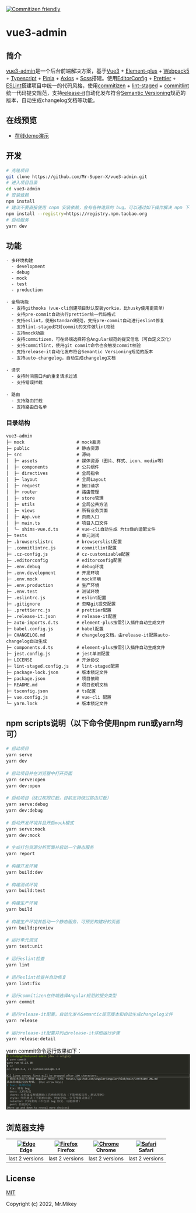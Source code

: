 [![Commitizen friendly](https://img.shields.io/badge/commitizen-friendly-brightgreen.svg)](http://commitizen.github.io/cz-cli/)

# vue3-admin

## 简介

[vue3-admin](https://vue3-admin-beta.vercel.app/#/home)是一个后台前端解决方案，基于[Vue3](https://v3.cn.vuejs.org/) + [Element-plus](https://element-plus.gitee.io/zh-CN/) + [Webpack5](https://www.webpackjs.com/concepts/) + [Typescript](https://www.tslang.cn/) + [Pinia](https://pinia.web3doc.top/) + [Axios](http://www.axios-js.com/zh-cn/docs/) + [Scss](https://www.sass.hk/)搭建。使用[EditorConfig](https://editorconfig.org) + [Prettier](https://www.prettier.cn/) + [ESLint](http://eslint.cn/)搭建项目中统一的代码风格，使用[commitizen](https://github.com/commitizen) + [lint-staged](https://github.com/okonet/lint-staged) + [commitlint](https://github.com/conventional-changelog/commitlint)统一代码提交规范，支持[release-it](https://github.com/release-it/release-it)自动化发布符合[Semantic Versioning](https://semver.org/)规范的版本，自动生成changelog文档等功能。


## 在线预览

- [在线demo演示](https://vue3-admin-beta.vercel.app/#/home)


## 开发

```bash
# 克隆项目
git clone https://github.com/Mr-Super-X/vue3-admin.git
# 进入项目目录
cd vue3-admin
# 安装依赖
npm install
# 建议不要直接使用 cnpm 安装依赖，会有各种诡异的 bug。可以通过如下操作解决 npm 下载速度慢的问题
npm install --registry=https://registry.npm.taobao.org
# 启动服务
yarn dev
```


## 功能

```
- 多环境构建
  - development
  - debug
  - mock
  - test
  - production

- 全局功能
  - 支持githooks（vue-cli创建项目默认安装yorkie，比husky使用更简单）
  - 支持pre-commit自动执行prettier统一代码格式
  - 支持eslint，使用standard规范，支持pre-commit自动进行eslint修复
  - 支持lint-staged只对commit的文件做lint校验
  - 支持mock功能
  - 支持commitizen，可在终端选择符合Angular规范的提交信息（可自定义汉化）
  - 支持commitlint，使用git commit命令也会触发commit校验
  - 支持release-it自动化发布符合Semantic Versioning规范的版本
  - 支持auto-changelog，自动生成changelog文档

- 请求
  - 支持时间窗口内的重复请求过滤
  - 支持错误拦截

- 路由
  - 支持路由拦截
  - 支持路由白名单
```

### 目录结构

```
vue3-admin
├─ mock                    # mock服务
├─ public                  # 静态资源
├─ src                     # 源码
│  ├─ assets               # 媒体资源（图片、样式、icon、medio等）
│  ├─ components           # 公共组件
│  ├─ directives           # 全局指令
│  ├─ layout               # 全局Layout
│  ├─ request              # 接口请求
│  ├─ router               # 路由管理
│  ├─ store                # store管理
│  ├─ utils                # 全局公共方法
│  ├─ views                # 所有业务页面
│  ├─ App.vue              # 页面入口
│  ├─ main.ts              # 项目入口文件
│  └─ shims-vue.d.ts       # vue-cli自动生成 为ts做的适配文件
├─ tests                   # 单元测试
├─ .browserslistrc         # browserslist配置
├─ .commitlintrc.js        # commitlint配置
├─ .cz-config.js           # cz-customizable配置
├─ .editorconfig           # editorconfig配置
├─ .env.debug              # debug环境
├─ .env.development        # 开发环境
├─ .env.mock               # mock环境
├─ .env.production         # 生产环境
├─ .env.test               # 测试环境
├─ .eslintrc.js            # eslint配置
├─ .gitignore              # 忽略git提交配置
├─ .prettierrc.js          # prettier配置
├─ .release-it.json        # release-it配置
├─ auto-imports.d.ts       # element-plus按需引入插件自动生成文件
├─ babel.config.js         # babel配置
├─ CHANGELOG.md            # changelog文档，由release-it配置auto-changelog自动生成
├─ components.d.ts         # element-plus按需引入插件自动生成文件
├─ jest.config.js          # jest单测配置
├─ LICENSE                 # 开源协议
├─ lint-staged.config.js   # lint-staged配置
├─ package-lock.json       # 版本锁定文件
├─ package.json            # 项目依赖
├─ README.md               # 项目说明文档
├─ tsconfig.json           # ts配置
├─ vue.config.js           # vue-cli 配置
└─ yarn.lock               # 版本锁定文件
```

## npm scripts说明（以下命令使用npm run或yarn均可）
```bash
# 启动项目
yarn serve
yarn dev

# 启动项目并在浏览器中打开页面
yarn serve:open
yarn dev:open

# 启动项目（绕过权限拦截，目前支持绕过路由拦截）
yarn serve:debug
yarn dev:debug

# 启动开发环境并且开启mock模式
yarn serve:mock
yarn dev:mock

# 生成打包资源分析页面并启动一个静态服务
yarn report

# 构建开发环境
yarn build:dev

# 构建测试环境
yarn build:test

# 构建生产环境
yarn build

# 构建生产环境并启动一个静态服务，可预览构建好的页面
yarn build:preview

# 运行单元测试
yarn test:unit

# 运行eslint检查
yarn lint

# 运行eslint检查并自动修复
yarn lint:fix

# 运行commitizen在终端选择Angular规范的提交类型
yarn commit

# 运行release-it配置，自动化发布Semantic规范版本和自动生成changelog文件
yarn release

# 运行release-it配置并列出release-it详细运行步骤
yarn release:detail
```

yarn commit命令运行效果如下：
![img](https://github.com/Mr-Super-X/assets-resouece/blob/main/images/1653480834.jpg)


## 浏览器支持

| [<img src="https://raw.githubusercontent.com/alrra/browser-logos/master/src/edge/edge_48x48.png" alt="Edge" width="24px" height="24px" />](https://godban.github.io/browsers-support-badges/)</br>Edge | [<img src="https://raw.githubusercontent.com/alrra/browser-logos/master/src/firefox/firefox_48x48.png" alt="Firefox" width="24px" height="24px" />](https://godban.github.io/browsers-support-badges/)</br>Firefox | [<img src="https://raw.githubusercontent.com/alrra/browser-logos/master/src/chrome/chrome_48x48.png" alt="Chrome" width="24px" height="24px" />](https://godban.github.io/browsers-support-badges/)</br>Chrome | [<img src="https://raw.githubusercontent.com/alrra/browser-logos/master/src/safari/safari_48x48.png" alt="Safari" width="24px" height="24px" />](https://godban.github.io/browsers-support-badges/)</br>Safari |
| ------------------------------------------------------------ | ------------------------------------------------------------ | ------------------------------------------------------------ | ------------------------------------------------------------ |
| last 2 versions                                             | last 2 versions                                              | last 2 versions                                              | last 2 versions                                              | 

## License

[MIT](https://opensource.org/licenses/MIT)

Copyright (c) 2022, Mr.Mikey
